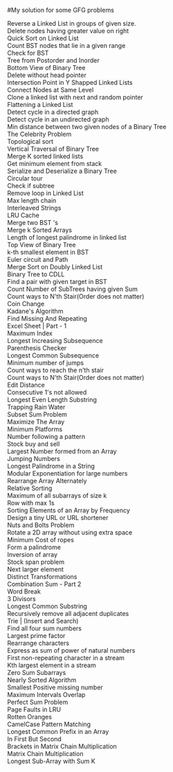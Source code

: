 #My solution for some GFG problems

Reverse a Linked List in groups of given size.<br>
Delete nodes having greater value on right<br>
Quick Sort on Linked List<br>
Count BST nodes that lie in a given range<br>
Check for BST<br>
Tree from Postorder and Inorder<br>
Bottom View of Binary Tree<br>
Delete without head pointer<br>
Intersection Point in Y Shapped Linked Lists<br>
Connect Nodes at Same Level<br>
Clone a linked list with next and random pointer<br>
Flattening a Linked List<br>
Detect cycle in a directed graph<br>
Detect cycle in an undirected graph<br>
Min distance between two given nodes of a Binary Tree<br>
The Celebrity Problem<br>
Topological sort<br>
Vertical Traversal of Binary Tree<br>
Merge K sorted linked lists<br>
Get minimum element from stack<br>
Serialize and Deserialize a Binary Tree<br>
Circular tour<br>
Check if subtree<br>
Remove loop in Linked List<br>
Max length chain<br>
Interleaved Strings<br>
LRU Cache<br>
Merge two BST 's<br>
Merge k Sorted Arrays<br>
Length of longest palindrome in linked list<br>
Top View of Binary Tree<br>
k-th smallest element in BST<br>
Euler circuit and Path<br>
Merge Sort on Doubly Linked List<br>
Binary Tree to CDLL<br>
Find a pair with given target in BST<br>
Count Number of SubTrees having given Sum<br>
Count ways to N'th Stair(Order does not matter)<br>
Coin Change<br>
Kadane's Algorithm<br>
Find Missing And Repeating<br>
Excel Sheet | Part - 1<br>
Maximum Index<br>
Longest Increasing Subsequence<br>
Parenthesis Checker<br>
Longest Common Subsequence<br>
Minimum number of jumps<br>
Count ways to reach the n'th stair<br>
Count ways to N'th Stair(Order does not matter)<br>
Edit Distance<br>
Consecutive 1's not allowed<br>
Longest Even Length Substring<br>
Trapping Rain Water<br>
Subset Sum Problem<br>
Maximize The Array<br>
Minimum Platforms<br>
Number following a pattern<br>
Stock buy and sell<br>
Largest Number formed from an Array<br>
Jumping Numbers<br>
Longest Palindrome in a String<br>
Modular Exponentiation for large numbers<br>
Rearrange Array Alternately<br>
Relative Sorting<br>
Maximum of all subarrays of size k<br>
Row with max 1s<br>
Sorting Elements of an Array by Frequency<br>
Design a tiny URL or URL shortener<br>
Nuts and Bolts Problem<br>
Rotate a 2D array without using extra space<br>
Minimum Cost of ropes<br>
Form a palindrome<br>
Inversion of array<br>
Stock span problem<br>
Next larger element<br>
Distinct Transformations<br>
Combination Sum - Part 2<br>
Word Break<br>
3 Divisors<br>
Longest Common Substring<br>
Recursively remove all adjacent duplicates<br>
Trie | (Insert and Search)<br>
Find all four sum numbers<br>
Largest prime factor<br>
Rearrange characters<br>
Express as sum of power of natural numbers<br>
First non-repeating character in a stream<br>
Kth largest element in a stream<br>
Zero Sum Subarrays<br>
Nearly Sorted Algorithm<br>
Smallest Positive missing number<br>
Maximum Intervals Overlap<br>
Perfect Sum Problem<br>
Page Faults in LRU<br>
Rotten Oranges<br>
CamelCase Pattern Matching<br>
Longest Common Prefix in an Array<br>
In First But Second<br>
Brackets in Matrix Chain Multiplication<br>
Matrix Chain Multiplication<br>
Longest Sub-Array with Sum K<br>
